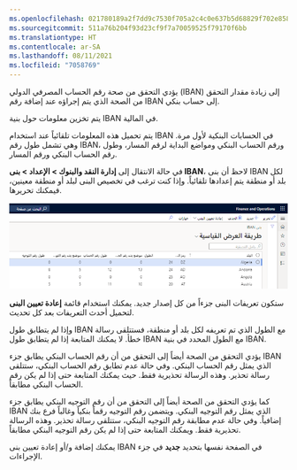 ```yaml
---
ms.openlocfilehash: 021780189a2f7dd9c7530f705a2c4c0e637b5d68829f702e8586318afc483371
ms.sourcegitcommit: 511a76b204f93d23cf9f7a70059525f79170f6bb
ms.translationtype: HT
ms.contentlocale: ar-SA
ms.lasthandoff: 08/11/2021
ms.locfileid: "7058769"
---
```

يؤدي التحقق من صحة رقم الحساب المصرفي الدولي (IBAN) إلى زيادة مقدار التحقق من الصحة الذي يتم إجراؤه عند إضافة رقم IBAN إلى حساب بنكي.

يتم تخزين معلومات حول بنية IBAN في المالية. 

يتم تحميل هذه المعلومات تلقائياً عند استخدام IBAN في الحسابات البنكية لأول مرة. وهي تشمل طول رقم IBAN، ورقم الحساب البنكي ومواضع البداية لرقم المسار، وطول رقم الحساب البنكي ورقم المسار.

في حالة الانتقال إلى **إدارة النقد والبنوك > الإعداد > بنى IBAN**، لاحظ أن بنى IBAN لكل بلد أو منطقة يتم إعدادها تلقائياً. وإذا كنت ترغب في تخصيص البنى لبلد أو منطقة معينين، فيمكنك تحريرها.
 
![لقطة شاشة لصفحة بنى IBAN في Finance and Operations.](../media/iban-structures.png)


ستكون تعريفات البنى جزءاً من كل إصدار جديد. يمكنك استخدام قائمة **إعادة تعيين البنى** لتحميل أحدث التعريفات بعد كل تحديث.

وإذا لم يتطابق طول IBAN مع الطول الذي تم تعريفه لكل بلد أو منطقة، فستتلقى رسالة خطأ. لا يمكنك المتابعة إذا لم يتطابق طول IBAN مع الطول المحدد في بنية IBAN.

يؤدي التحقق من الصحة أيضاً إلى التحقق من أن رقم الحساب البنكي يطابق جزء IBAN الذي يمثل رقم الحساب البنكي. وفي حالة عدم تطابق رقم الحساب البنكي، ستتلقى رسالة تحذير. وهذه الرسالة تحذيرية فقط. حيث يمكنك المتابعة حتى إذا لم يكن رقم الحساب البنكي مطابقاً.

كما يؤدي التحقق من الصحة أيضاً إلى التحقق من أن رقم التوجيه البنكي يطابق جزء IBAN الذي يمثل رقم التوجيه البنكي. ويتضمن رقم التوجيه رقماً بنكياً وغالباً فرع بنك إضافياً. وفي حالة عدم مطابقة رقم التوجيه البنكي، ستتلقى رسالة تحذير. وهذه الرسالة تحذيرية فقط. ويمكنك المتابعة حتى إذا لم يكن رقم التوجيه البنكي مطابقاً.

يمكنك إضافة و/أو إعادة تعيين بنى IBAN في الصفحة نفسها بتحديد **جديد** في جزء الإجراءات.



